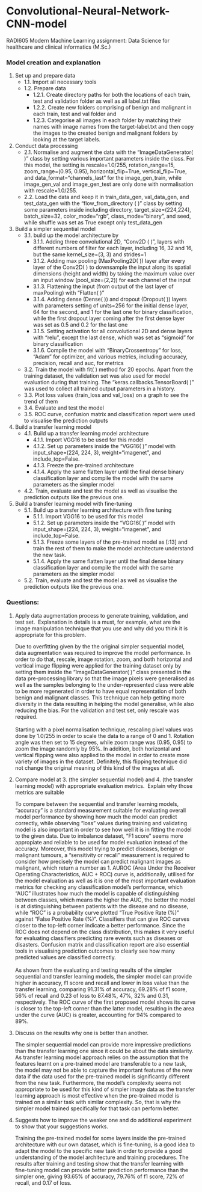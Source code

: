 # Convolutional-Neural-Network-CNN-model
RADI605 Modern Machine Learning assignment: Data Science for healthcare and clinical informatics (M.Sc.)

### Model creation and explanation
1. Set up and prepare data
	* 1.1\. Import all necessary tools
	* 1.2\. Prepare data
		* 1.2.1\. Create directory paths for both the locations of each train, test and validation folder as well as all label.txt files
		* 1.2.2\. Create new folders comprising of benign and malignant in each train, test and val folder and 
		* 1.2.3\. Categorise all images in each folder by matching their names with image names from the target-label.txt and then copy the images to the created benign and malignant folders by looking at the target labels. 
2. Conduct data processing
	* 2.1\. Normalise and augment the data with the “ImageDataGenerator( )” class by setting various important parameters inside the class. For this model, the setting is rescale=1.0/255, rotation_range=15, zoom_range=(0.95, 0.95), horizontal_flip=True, vertical_flip=True, and data_format=“channels_last” for the image_gen_train, while image_gen_val and image_gen_test are only done with normalisation with rescale=1.0/255.
	* 2.2\. Load the data and keep it in train_data_gen, val_data_gen, and test_data_gen with the “flow_from_directory ( )” class by setting some parameters inside including directory, target_size=(224,224), batch_size=32, color_mode=“rgb”, class_mode=“binary”, and seed, while shuffle was set as True except only test_data_gen
3. Build a simpler sequential model
	* 3.1\.  build up the model architecture by
		* 3.1.1\. Adding three convolutional 2D, “Conv2D ( )”, layers with different numbers of filter for each layer, including 16, 32 and 16, but the same kernel_size=(3, 3) and strides=1 
		* 3.1.2\. Adding max pooling (MaxPooling2D( )) layer after every layer of the Conv2D( ) to downsample the input along its spatial dimensions (height and width) by taking the maximum value over an input window (pool_size=(2,2)) for each channel of the input
		* 3.1.3\. Flattening the input (from output of the last layer of maxPooling) with “Flatten( )” 
		* 3.1.4\. Adding dense (Dense( )) and dropout (Dropout( )) layers with parameters setting of units=256 for the initial dense layer, 64 for the second, and 1 for the last one for binary classification, while the first dropout layer coming after the first dense layer was set as 0.5 and 0.2 for the last one
		* 3.1.5\. Setting activation for all convolutional 2D and dense layers with “relu”, except the last dense, which was set as “sigmoid” for binary classification
		* 3.1.6\. Compile the model with “BinaryCrossentropy” for loss, “Adam” for optimizer, and various metrics, including accuracy, precision, recall and auc, for metrics
	* 3.2\. Train the model with fit( ) method for 20 epochs. Apart from the training dataset, the validation set was also used for model evaluation during that training. The “keras.callbacks.TensorBoard( )” was used to collect all trained output parameters in a history.
	* 3.3\. Plot loss values (train_loss and val_loss) on a graph to see the trend of them
	* 3.4\. Evaluate and test the model
	* 3.5\. ROC curve, confusion matrix and classification report were used to visualise the prediction outputs
4. Build a transfer learning model
	* 4.1\. Build up a transfer learning model architecture
		* 4.1.1\. Import VGG16 to be used for this model
		* 4.1.2\. Set up parameters inside the “VGG16( )” model with input_shape=(224, 224, 3), weight=“imagenet”, and include_top=False. 
		* 4.1.3\. Freeze the pre-trained architecture
		* 4.1.4\. Apply the same flatten layer until the final dense binary classification layer and compile the model with the same parameters as the simpler model 
	* 4.2\. Train, evaluate and test the model as well as visualise the prediction outputs like the previous one.
5. Build a transfer learning model with fine-tuning
	* 5.1\. Build up a transfer learning architecture with fine tuning
		* 5.1.1\. Import VGG16 to be used for this model
		* 5.1.2\. Set up parameters inside the “VGG16( )” model with input_shape=(224, 224, 3), weight=“imagenet”, and include_top=False. 
		* 5.1.3\. Freeze some layers of the pre-trained model as [:13] and train the rest of them to make the model architecture understand the new task.
		* 5.1.4\. Apply the same flatten layer until the final dense binary classification layer and compile the model with the same parameters as the simpler model 
	* 5.2\. Train, evaluate and test the model as well as visualise the prediction outputs like the previous one.

### Questions:
1. Apply data augmentation process to generate training, validation, and test set.  Explanation in details is a must, for example, what are the image manipulation technique that you use and why did you think it is appropriate for this problem.

	Due to overfitting given by the the original simpler sequential model, data augmentation was required to improve the model performance. In order to do that, rescale, image rotation, zoom, and both horizontal and vertical image flipping were applied for the training dataset only by setting them inside the “ImageDataGenerator( )” class presented in the data pre-processing library so that the image pixels were generalised as well as the samples belonging to the under-represented class were able to be more regenerated in order to have equal representation of both benign and malignant classes. This technique can help getting more diversity in the data resulting in helping the model generalise, while also reducing the bias. For the validation and test set, only rescale was required.
	<br />
	<br />
	Starting with a pixel normalisation technique, rescaling pixel values was done by 1.0/255 in order to scale the data to a range of 0 and 1. Rotation angle was then set to 15 degrees, while zoom range was (0.95, 0.95) to zoom the image randomly by 95%. In addition, both horizontal and vertical flipping were also applied to the model in order to create more variety of images in the dataset. Definitely, this flipping technique did not change the original meaning of this kind of the images at all.

2. Compare model at 3. (the simpler sequential model) and 4. (the transfer learning model) with appropriate evaluation metrics.  Explain why those metrics are suitable

	To compare between the sequential and transfer learning models, “accuracy” is a standard measurement suitable for evaluating overall model performance by showing how much the model can predict correctly, while observing “loss” values during training and validating model is also important in order to see how well it is in fitting the model to the given data. Due to imbalance dataset, “F1 score” seems more appropiate and reliable to be used for model evaluation instead of the accuracy. Moreover, this model trying to predict diseases, benign or malignant tumours, a “sensitivity or recall” measurement is required to consider how precisely the model can predict malignant images as malignant, which return a number as 1. AUROC (Area Under the Receiver Operating Characteristics, AUC + ROC) curve is, additionally, utilised for the model evaluation as well as it is one of the most important evaluation metrics for checking any classification model’s performance, which “AUC” illustrates how much the model is capable of distinguishing between classes, which means the higher the AUC, the better the model is at distinguishing between patients with the disease and no disease, while “ROC” is a probability curve plotted “True Positive Rate (%)” against “False Positive Rate (%)”. Classifiers that can give ROC curves closer to the top-left corner indicate a better performance. Since the ROC does not depend on the class distribution, this makes it very useful for evaluating classifiers predicting rare events such as diseases or disasters. Confusion matrix and classification report are also essential tools in visualising prediction outcomes to clearly see how many predicted values are classified correctly.
	<br />
	<br />
	As shown from the evaluating and testing results of the simpler sequential and transfer learning models, the simpler model can provide higher in accuracy, f1 score and recall and lower in loss value than the transfer learning, comparing 91.31%  of accuracy, 69.28% of f1 score, 56% of recall and 0.23 of loss to 87.48%, 47%, 32% and 0.31, respectively. The ROC curve of the first proposed model shows its curve is closer to the top-left corner than the latter model, resulting in the area under the curve (AUC) is greater, accounting for 94% compared to 89%. 

3. Discuss on the results why one is better than another.
	
	The simpler sequential model can provide more impressive predictions than the transfer learning one since it could be about the data similarity. As transfer learning model approach relies on the assumption that the features learnt on a pre-trained model are transferable to a new task, the model may not be able to capture the important features of the new data if the data used for the pre-trained model is significantly different from the new task. Furthermore, the model’s complexity seems not appropriate to be used for this kind of simpler image data as the transfer learning approach is most effective when the pre-trained model is trained on a similar task with similar complexity. So, that is why the simpler model trained specifically for that task can perform better.

4. Suggests how to improve the weaker one and do additional experiment to show that your suggestions works.

	Training the pre-trained model for some layers inside the pre-trained architecture with our own dataset, which is fine-tuning, is a good idea to adapt the model to the specific new task in order to provide a good understanding of the model architecture and training procedures. The results after training and testing show that the transfer learning with fine-tuning model can provide better prediction performance than the simpler one, giving 93.65% of accuracy, 79.76% of f1 score, 72% of recall, and 0.17 of loss. 
